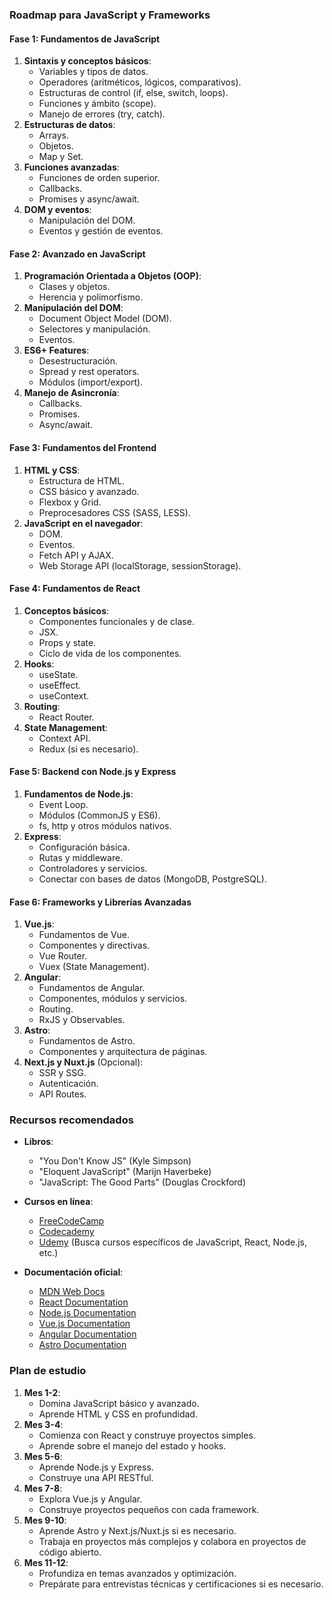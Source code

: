 ### Roadmap para JavaScript y Frameworks

#### Fase 1: Fundamentos de JavaScript
1. **Sintaxis y conceptos básicos**:
   - Variables y tipos de datos.
   - Operadores (aritméticos, lógicos, comparativos).
   - Estructuras de control (if, else, switch, loops).
   - Funciones y ámbito (scope).
   - Manejo de errores (try, catch).
2. **Estructuras de datos**:
   - Arrays.
   - Objetos.
   - Map y Set.
3. **Funciones avanzadas**:
   - Funciones de orden superior.
   - Callbacks.
   - Promises y async/await.
4. **DOM y eventos**:
   - Manipulación del DOM.
   - Eventos y gestión de eventos.

#### Fase 2: Avanzado en JavaScript
1. **Programación Orientada a Objetos (OOP)**:
   - Clases y objetos.
   - Herencia y polimorfismo.
2. **Manipulación del DOM**:
   - Document Object Model (DOM).
   - Selectores y manipulación.
   - Eventos.
3. **ES6+ Features**:
   - Desestructuración.
   - Spread y rest operators.
   - Módulos (import/export).
4. **Manejo de Asincronía**:
   - Callbacks.
   - Promises.
   - Async/await.

#### Fase 3: Fundamentos del Frontend
1. **HTML y CSS**:
   - Estructura de HTML.
   - CSS básico y avanzado.
   - Flexbox y Grid.
   - Preprocesadores CSS (SASS, LESS).
2. **JavaScript en el navegador**:
   - DOM.
   - Eventos.
   - Fetch API y AJAX.
   - Web Storage API (localStorage, sessionStorage).

#### Fase 4: Fundamentos de React
1. **Conceptos básicos**:
   - Componentes funcionales y de clase.
   - JSX.
   - Props y state.
   - Ciclo de vida de los componentes.
2. **Hooks**:
   - useState.
   - useEffect.
   - useContext.
3. **Routing**:
   - React Router.
4. **State Management**:
   - Context API.
   - Redux (si es necesario).

#### Fase 5: Backend con Node.js y Express
1. **Fundamentos de Node.js**:
   - Event Loop.
   - Módulos (CommonJS y ES6).
   - fs, http y otros módulos nativos.
2. **Express**:
   - Configuración básica.
   - Rutas y middleware.
   - Controladores y servicios.
   - Conectar con bases de datos (MongoDB, PostgreSQL).

#### Fase 6: Frameworks y Librerías Avanzadas
1. **Vue.js**:
   - Fundamentos de Vue.
   - Componentes y directivas.
   - Vue Router.
   - Vuex (State Management).
2. **Angular**:
   - Fundamentos de Angular.
   - Componentes, módulos y servicios.
   - Routing.
   - RxJS y Observables.
3. **Astro**:
   - Fundamentos de Astro.
   - Componentes y arquitectura de páginas.
4. **Next.js y Nuxt.js** (Opcional):
   - SSR y SSG.
   - Autenticación.
   - API Routes.

### Recursos recomendados
- **Libros**:
  - "You Don't Know JS" (Kyle Simpson)
  - "Eloquent JavaScript" (Marijn Haverbeke)
  - "JavaScript: The Good Parts" (Douglas Crockford)

- **Cursos en línea**:
  - [FreeCodeCamp](https://www.freecodecamp.org/)
  - [Codecademy](https://www.codecademy.com/)
  - [Udemy](https://www.udemy.com/) (Busca cursos específicos de JavaScript, React, Node.js, etc.)

- **Documentación oficial**:
  - [MDN Web Docs](https://developer.mozilla.org/en-US/docs/Web/JavaScript)
  - [React Documentation](https://reactjs.org/docs/getting-started.html)
  - [Node.js Documentation](https://nodejs.org/en/docs/)
  - [Vue.js Documentation](https://vuejs.org/v2/guide/)
  - [Angular Documentation](https://angular.io/docs)
  - [Astro Documentation](https://docs.astro.build/)

### Plan de estudio
1. **Mes 1-2**:
   - Domina JavaScript básico y avanzado.
   - Aprende HTML y CSS en profundidad.
2. **Mes 3-4**:
   - Comienza con React y construye proyectos simples.
   - Aprende sobre el manejo del estado y hooks.
3. **Mes 5-6**:
   - Aprende Node.js y Express.
   - Construye una API RESTful.
4. **Mes 7-8**:
   - Explora Vue.js y Angular.
   - Construye proyectos pequeños con cada framework.
5. **Mes 9-10**:
   - Aprende Astro y Next.js/Nuxt.js si es necesario.
   - Trabaja en proyectos más complejos y colabora en proyectos de código abierto.
6. **Mes 11-12**:
   - Profundiza en temas avanzados y optimización.
   - Prepárate para entrevistas técnicas y certificaciones si es necesario.

